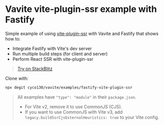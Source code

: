 # Vavite vite-plugin-ssr example with Fastify

Simple example of using [vite-plugin-ssr](https://vite-plugin-ssr.com) with Vavite and Fastify that shows how to:

- Integrate Fastify with Vite's dev server
- Run multiple build steps (for client and server)
- Perform React SSR with vite-plugin-ssr

> [Try on StackBlitz](https://stackblitz.com/github/cyco130/vavite/tree/main/examples/fastify-vite-plugin-ssr)

Clone with:

```bash
npx degit cyco130/vavite/examples/fastify-vite-plugin-ssr
```

> All examples have `"type": "module"` in their `package.json`.
>
> - For Vite v2, remove it to use CommonJS (CJS).
> - If you want to use CommonJS with Vite v3, add `legacy.buildSsrCjsExternalHeuristics: true` to your Vite config.
